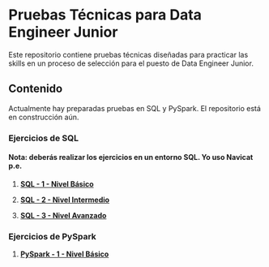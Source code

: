 # Pruebas Técnicas para Data Engineer Junior

Este repositorio contiene pruebas técnicas diseñadas para practicar las skills en un proceso de selección para el puesto de Data Engineer Junior.
## Contenido

Actualmente hay preparadas pruebas en SQL y PySpark. El repositorio está en construcción aún.

### Ejercicios de SQL

#### Nota: deberás realizar los ejercicios en un entorno SQL. Yo uso Navicat p.e.

1. **[SQL - 1 - Nivel Básico](notebooks/sql/SQL_1_Basico.ipynb)**

1. **[SQL - 2 - Nivel Intermedio](notebooks/sql/SQL_2_Intermedio.ipynb)**

1. **[SQL - 3 - Nivel Avanzado](notebooks/sql/SQL_3_Avanzado.ipynb)**

### Ejercicios de PySpark

1. **[PySpark - 1 - Nivel Básico](notebooks/pyspark/PySpark_1_Basico.ipynb)**
